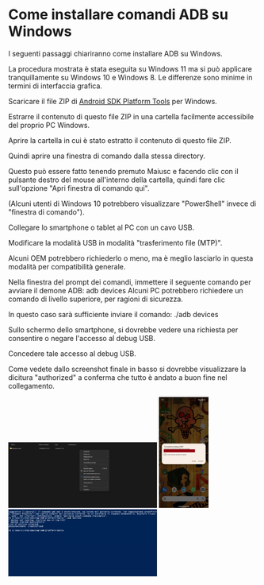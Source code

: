 <h1>Come installare comandi ADB su Windows</h1>

I seguenti passaggi chiariranno come installare ADB su Windows.

La procedura mostrata è stata eseguita su Windows 11 ma si può applicare tranquillamente su Windows 10 e Windows 8. Le differenze sono minime in termini di interfaccia grafica.

Scaricare il file ZIP di [Android SDK Platform Tools](https://dl.google.com/android/repository/platform-tools-latest-windows.zip) per Windows.

Estrarre il contenuto di questo file ZIP in una cartella facilmente accessibile del proprio PC Windows.

Aprire la cartella in cui è stato estratto il contenuto di questo file ZIP.

Quindi aprire una finestra di comando dalla stessa directory.

Questo può essere fatto tenendo premuto Maiusc e facendo clic con il pulsante destro del mouse all'interno della cartella, quindi fare clic sull'opzione "Apri finestra di comando qui".

(Alcuni utenti di Windows 10 potrebbero visualizzare "PowerShell" invece di "finestra di comando").

Collegare lo smartphone o tablet al PC con un cavo USB.

Modificare la modalità USB in modalità "trasferimento file (MTP)".

Alcuni OEM potrebbero richiederlo o meno, ma è meglio lasciarlo in questa modalità per compatibilità generale.

Nella finestra del prompt dei comandi, immettere il seguente comando per avviare il demone ADB: adb devices
Alcuni PC potrebbero richiedere un comando di livello superiore, per ragioni di sicurezza.

In questo caso sarà sufficiente inviare il comando: ./adb devices

Sullo schermo dello smartphone, si dovrebbe vedere una richiesta per consentire o negare l'accesso al debug USB.

Concedere tale accesso al debug USB.

Come vedete dallo screenshot finale in basso si dovrebbe visualizzare la dicitura "authorized" a conferma che tutto è andato a buon fine nel collegamento.

<img src="https://github.com/Ferrazzi/CarBox-Companion/blob/main/Assets/ADB1.jpg" alt="" width="300"/> <img src="https://github.com/Ferrazzi/CarBox-Companion/blob/main/Assets/ADB2.jpg" alt="" width="100"/> <img src="https://github.com/Ferrazzi/CarBox-Companion/blob/main/Assets/ADB3.jpg" alt="" width="300"/>

